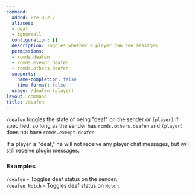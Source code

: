 ```yaml
---
command:
  added: Pre-0.2.7
  aliases:
  - deaf
  - ignoreall
  configuration: []
  description: Toggles whether a player can see messages.
  permissions:
  - rcmds.deafen
  - rcmds.exempt.deafen
  - rcmds.others.deafen
  supports:
    name-completion: false
    time-format: false
  usage: /deafen (player)
layout: command
title: /deafen
---
```


```/deafen``` toggles the state of being "deaf" on the sender or ```(player)``` if specified, so long as the sender has
```rcmds.others.deafen``` and ```(player)``` does not have ```rcmds.exempt.deafen```.

If a player is "deaf," he will not receive any player chat messages, but will still receive plugin messages.

### Examples 

```/deafen``` - Toggles deaf status on the sender.  
```/deafen Notch``` - Toggles deaf status on ```Notch```.


